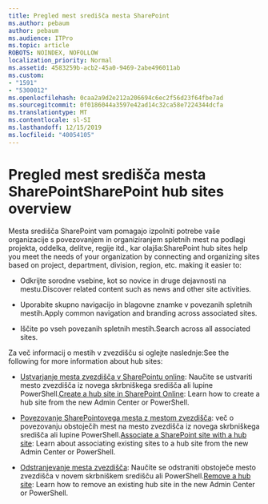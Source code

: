 ```yaml
---
title: Pregled mest središča mesta SharePoint
ms.author: pebaum
author: pebaum
ms.audience: ITPro
ms.topic: article
ROBOTS: NOINDEX, NOFOLLOW
localization_priority: Normal
ms.assetid: 4583259b-acb2-45a0-9469-2abe496011ab
ms.custom:
- "1591"
- "5300012"
ms.openlocfilehash: 0caa2a9d2e212a206694c6ec2f56d23f64fbe7ad
ms.sourcegitcommit: 0f0186044a3597e42ad14c32ca58e7224344dcfa
ms.translationtype: MT
ms.contentlocale: sl-SI
ms.lasthandoff: 12/15/2019
ms.locfileid: "40054105"
---
```

# <a name="sharepoint-hub-sites-overview"></a><span data-ttu-id="f87e8-102">Pregled mest središča mesta SharePoint</span><span class="sxs-lookup"><span data-stu-id="f87e8-102">SharePoint hub sites overview</span></span>

<span data-ttu-id="f87e8-103">Mesta središča SharePoint vam pomagajo izpolniti potrebe vaše organizacije s povezovanjem in organiziranjem spletnih mest na podlagi projekta, oddelka, delitve, regije itd., kar olajša:</span><span class="sxs-lookup"><span data-stu-id="f87e8-103">SharePoint hub sites help you meet the needs of your organization by connecting and organizing sites based on project, department, division, region, etc. making it easier to:</span></span>

- <span data-ttu-id="f87e8-104">Odkrijte sorodne vsebine, kot so novice in druge dejavnosti na mestu.</span><span class="sxs-lookup"><span data-stu-id="f87e8-104">Discover related content such as news and other site activities.</span></span>

- <span data-ttu-id="f87e8-105">Uporabite skupno navigacijo in blagovne znamke v povezanih spletnih mestih.</span><span class="sxs-lookup"><span data-stu-id="f87e8-105">Apply common navigation and branding across associated sites.</span></span> 

- <span data-ttu-id="f87e8-106">Iščite po vseh povezanih spletnih mestih.</span><span class="sxs-lookup"><span data-stu-id="f87e8-106">Search across all associated sites.</span></span>

<span data-ttu-id="f87e8-107">Za več informacij o mestih v zvezdišču si oglejte naslednje:</span><span class="sxs-lookup"><span data-stu-id="f87e8-107">See the following for more information about hub sites:</span></span>
- <span data-ttu-id="f87e8-108">[Ustvarjanje mesta zvezdišča v SharePointu online](https://docs.microsoft.com/sharepoint/create-hub-site): Naučite se ustvariti mesto zvezdišča iz novega skrbniškega središča ali lupine PowerShell.</span><span class="sxs-lookup"><span data-stu-id="f87e8-108">[Create a hub site in SharePoint Online](https://docs.microsoft.com/sharepoint/create-hub-site): Learn how to create a hub site from the new Admin Center or PowerShell.</span></span>

- <span data-ttu-id="f87e8-109">[Povezovanje SharePointovega mesta z mestom zvezdišča](https://support.office.com/article/associate-a-sharepoint-site-with-a-hub-site-ae0009fd-af04-4d3d-917d-88edb43efc05): več o povezovanju obstoječih mest na mesto zvezdišča iz novega skrbniškega središča ali lupine PowerShell.</span><span class="sxs-lookup"><span data-stu-id="f87e8-109">[Associate a SharePoint site with a hub site](https://support.office.com/article/associate-a-sharepoint-site-with-a-hub-site-ae0009fd-af04-4d3d-917d-88edb43efc05): Learn about associating existing sites to a hub site from the new Admin Center or PowerShell.</span></span>

- <span data-ttu-id="f87e8-110">[Odstranjevanje mesta zvezdišča](https://docs.microsoft.com/sharepoint/remove-hub-site): Naučite se odstraniti obstoječe mesto zvezdišča v novem skrbniškem središču ali PowerShell.</span><span class="sxs-lookup"><span data-stu-id="f87e8-110">[Remove a hub site](https://docs.microsoft.com/sharepoint/remove-hub-site): Learn how to remove an existing hub site in the new Admin Center or PowerShell.</span></span>

